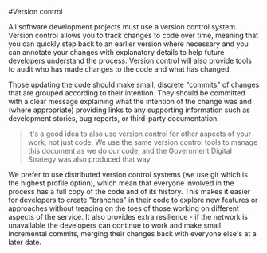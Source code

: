 #Version control

All software development projects must use a version control system. Version control allows you to track changes to code over time, meaning that you can quickly step back to an earlier version where necessary and you can annotate your changes with explanatory details to help future developers understand the process. Version control will also provide tools to audit who has made changes to the code and what has changed.

Those updating the code should make small, discrete "commits" of changes that are grouped according to their intention. They should be committed with a clear message explaining what the intention of the change was and (where appropriate) providing links to any supporting information such as development stories, bug reports, or third-party documentation.

> It's a good idea to also use version control for other aspects of your work, not just code. We use the same version control tools to manage this document as we do our code, and the Government Digital Strategy was also produced that way.

We prefer to use distributed version control systems (we use git which is the highest profile option), which mean that everyone involved in the process has a full copy of the code and of its history. This makes it easier for developers to create "branches" in their code to explore new features or approaches without treading on the toes of those working on different aspects of the service. It also provides extra resilience - if the network is unavailable the developers can continue to work and make small incremental commits, merging their changes back with everyone else's at a later date.
